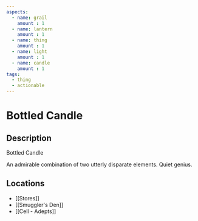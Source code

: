 ```yaml
---
aspects: 
  - name: grail
    amount : 1
  - name: lantern
    amount : 1
  - name: thing
    amount : 1
  - name: light
    amount : 1
  - name: candle
    amount : 1
tags:
  - thing
  - actionable
---
```


# Bottled Candle

## Description
Bottled Candle

An admirable combination of two utterly disparate elements. Quiet genius.
## Locations
- [[Stores]]
- [[Smuggler's Den]]
- [[Cell - Adepts]]